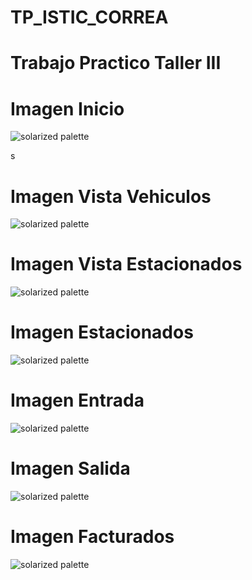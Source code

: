 # TP_ISTIC_CORREA
<!DOCTYPE html>
<html>
<head>

</head>
<body>
  
  <h1>Trabajo Practico Taller III</h1>

<h1>Imagen Inicio</h1>

![solarized palette](https://github.com/LCMATIAS/TP_ISTIC_CORREA/blob/master/Capturas/Inicio.png)

s<h1>Imagen Vista Vehiculos</h1>

![solarized palette](https://github.com/LCMATIAS/TP_ISTIC_CORREA/blob/master/Capturas/Vista%20Vehiculos.png)

<h1>Imagen Vista Estacionados</h1>

![solarized palette](https://github.com/LCMATIAS/TP_ISTIC_CORREA/blob/master/Capturas/Vista%20Estacionados.png)

<h1>Imagen Estacionados</h1>

![solarized palette](https://github.com/LCMATIAS/TP_ISTIC_CORREA/blob/master/Capturas/Estacionados.png)

<h1>Imagen Entrada</h1>

![solarized palette](https://github.com/LCMATIAS/TP_ISTIC_CORREA/blob/master/Capturas/Entrada.png)

<h1>Imagen Salida</h1>

![solarized palette](https://github.com/LCMATIAS/TP_ISTIC_CORREA/blob/master/Capturas/Salida.png)

<h1>Imagen Facturados</h1>

![solarized palette](https://github.com/LCMATIAS/TP_ISTIC_CORREA/blob/master/Capturas/Facturas.png)

</body>
</html>

